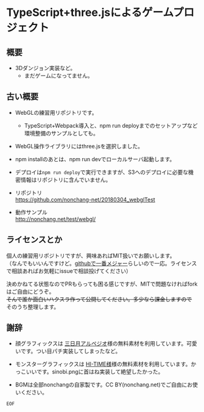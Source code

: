 # TypeScript+three.jsによるゲームプロジェクト

## 概要

- 3Dダンジョン実装など。
	- まだゲームになってません。


## 古い概要

- WebGLの練習用リポジトリです。
	- TypeScript+Webpack導入と、npm run deployまでのセットアップなど環境整備のサンプルとしても。

- WebGL操作ライブラリにはthree.jsを選択しました。

- npm installのあとは、npm run devでローカルサーバ起動します。

- デプロイは`npm run deploy`で実行できますが、S3へのデプロイに必要な機密情報はリポジトリに含んでいません。

- リポジトリ  
	https://github.com/nonchang-net/20180304_webglTest

- 動作サンプル  
	http://nonchang.net/test/webgl/


## ライセンスとか

個人の練習用リポジトリですが、興味あればMIT扱いでお願いします。  
（なんでもいいんですけど。[githubで一番メジャー](https://ja.wikipedia.org/wiki/MIT_License)らしいので一応。ライセンスで相談あればお気軽にissueで相談投げてください）  

決めかねてる状態なのでPRもらっても困る感じですが、MITで問題なければforkはご自由にどうぞ。  
<s>そんで誰か面白いハクスラ作って公開してください。多少なら課金しますので</s> そのうち整理します。


## 謝辞

- 顔グラフィックスは <a href="http://roughsketch.en-grey.com/%E7%B4%A0%E6%9D%90%E3%82%A4%E3%83%B3%E3%83%87%E3%83%83%E3%82%AF%E3%82%B9" target="_blank">三日月アルペジオ</a>様の無料素材を利用しています。可愛いです。つい目パチ実装してしまったなど。
- モンスターグラフィックスは <a href="http://raineru03.web.fc2.com/" target="_blank">HI-TIME様</a>様の無料素材を利用しています。かっこいいです。sinobi.pngに首はね実装して絶望したかった。

- BGMは全部nonchangの自家製です。CC BY(nonchang.net)でご自由にお使いください。

`EOF`